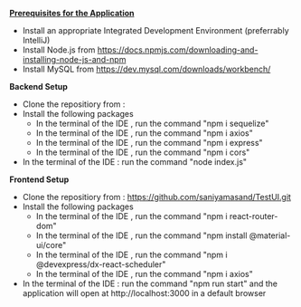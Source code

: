 <b><u>Prerequisites for the Application </u></b>
- Install an appropriate Integrated Development Environment (preferrably IntelliJ)
- Install Node.js from https://docs.npmjs.com/downloading-and-installing-node-js-and-npm
- Install MySQL from https://dev.mysql.com/downloads/workbench/


<b> Backend Setup </b>
- Clone the repositiory from : 
- Install the following packages    
    - In the terminal of the IDE , run the command "npm i sequelize"
    - In the terminal of the IDE , run the command "npm i axios"
    - In the terminal of the IDE , run the command "npm i express"
    - In the terminal of the IDE , run the command "npm i cors"
- In the terminal of the IDE : run the command "node index.js"


<b> Frontend Setup </b>
- Clone the repositiory from : https://github.com/saniyamasand/TestUI.git 
-  Install the following packages    
    - In the terminal of the IDE , run the command "npm i react-router-dom"
    - In the terminal of the IDE , run the command "npm install @material-ui/core"
    - In the terminal of the IDE , run the command "npm i @devexpress/dx-react-scheduler"
    - In the terminal of the IDE , run the command "npm i axios"
- In the terminal of the IDE : run the command "npm run start" and the application will open at http://localhost:3000 in a default browser 


